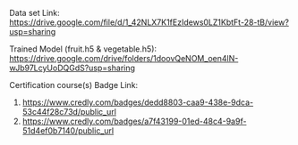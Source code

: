 Data set Link: https://drive.google.com/file/d/1_42NLX7K1fEzIdews0LZ1KbtFt-28-tB/view?usp=sharing


Trained Model (fruit.h5 & vegetable.h5): https://drive.google.com/drive/folders/1doovQeNOM_oen4lN-wJb97LcyUoDQGdS?usp=sharing


Certification course(s) Badge Link:
1. https://www.credly.com/badges/dedd8803-caa9-438e-9dca-53c44f28c73d/public_url
2. https://www.credly.com/badges/a7f43199-01ed-48c4-9a9f-51d4ef0b7140/public_url
